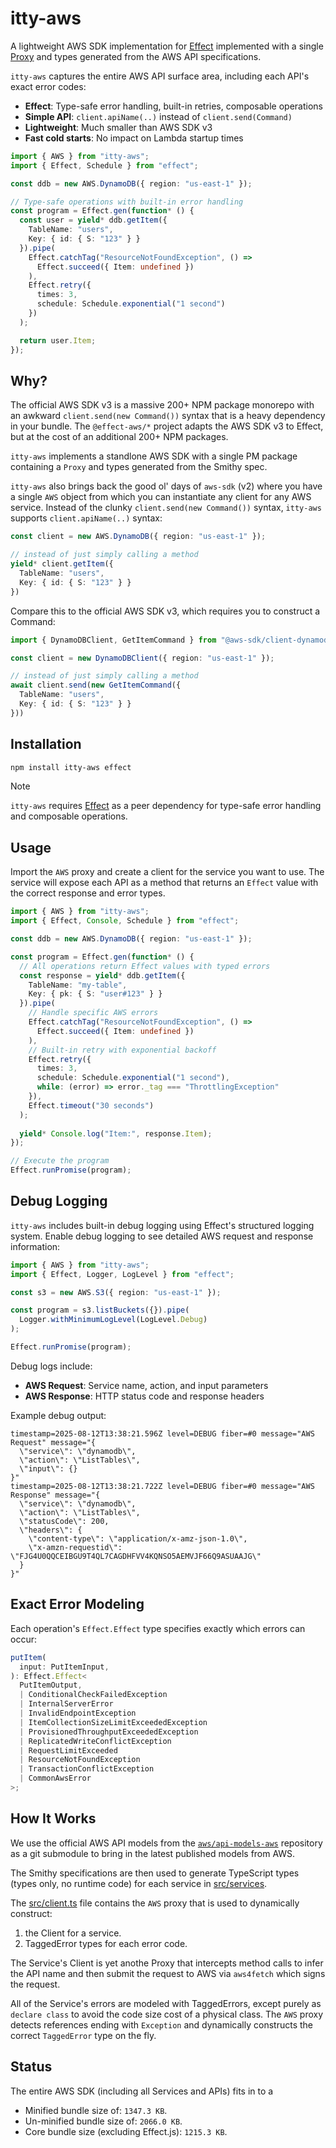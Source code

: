 # itty-aws

A lightweight AWS SDK implementation for [Effect](https://effect.website) implemented with a single [Proxy](https://developer.mozilla.org/en-US/docs/Web/JavaScript/Reference/Global_Objects/Proxy) and types generated from the AWS API specifications. 

`itty-aws` captures the entire AWS API surface area, including each API's exact error codes:

- **Effect**: Type-safe error handling, built-in retries, composable operations
- **Simple API**: `client.apiName(..)` instead of `client.send(Command)`
- **Lightweight**: Much smaller than AWS SDK v3
- **Fast cold starts**: No impact on Lambda startup times

```ts
import { AWS } from "itty-aws";
import { Effect, Schedule } from "effect";

const ddb = new AWS.DynamoDB({ region: "us-east-1" });

// Type-safe operations with built-in error handling
const program = Effect.gen(function* () {
  const user = yield* ddb.getItem({
    TableName: "users",
    Key: { id: { S: "123" } }
  }).pipe(
    Effect.catchTag("ResourceNotFoundException", () => 
      Effect.succeed({ Item: undefined })
    ),
    Effect.retry({
      times: 3,
      schedule: Schedule.exponential("1 second")
    })
  );

  return user.Item;
});
```

## Why?

The official AWS SDK v3 is a massive 200+ NPM package monorepo with an awkward `client.send(new Command())` syntax that is a heavy dependency in your bundle. The `@effect-aws/*` project adapts the AWS SDK v3 to Effect, but at the cost of an additional 200+ NPM packages. 

`itty-aws` implements a standlone AWS SDK with a single PM package containing a `Proxy` and types generated from the Smithy spec. 

`itty-aws` also brings back the good ol' days of `aws-sdk` (v2) where you have a single `AWS` object from which you can instantiate any client for any AWS service. Instead of the clunky `client.send(new Command())` syntax, `itty-aws` supports `client.apiName(..)` syntax:

```ts
const client = new AWS.DynamoDB({ region: "us-east-1" });

// instead of just simply calling a method
yield* client.getItem({
  TableName: "users",
  Key: { id: { S: "123" } }
})
```

Compare this to the official AWS SDK v3, which requires you to construct a Command:

```ts
import { DynamoDBClient, GetItemCommand } from "@aws-sdk/client-dynamodb";

const client = new DynamoDBClient({ region: "us-east-1" });

// instead of just simply calling a method
await client.send(new GetItemCommand({
  TableName: "users",
  Key: { id: { S: "123" } }
}))
```

## Installation

```bash
npm install itty-aws effect
```

> [!NOTE]
> `itty-aws` requires [Effect](https://effect.website) as a peer dependency for type-safe error handling and composable operations.

## Usage

Import the `AWS` proxy and create a client for the service you want to use. The service will expose each API as a method that returns an `Effect` value with the correct response and error types.

```ts
import { AWS } from "itty-aws";
import { Effect, Console, Schedule } from "effect";

const ddb = new AWS.DynamoDB({ region: "us-east-1" });

const program = Effect.gen(function* () {
  // All operations return Effect values with typed errors
  const response = yield* ddb.getItem({
    TableName: "my-table",
    Key: { pk: { S: "user#123" } }
  }).pipe(
    // Handle specific AWS errors
    Effect.catchTag("ResourceNotFoundException", () => 
      Effect.succeed({ Item: undefined })
    ),
    // Built-in retry with exponential backoff
    Effect.retry({
      times: 3,
      schedule: Schedule.exponential("1 second"),
      while: (error) => error._tag === "ThrottlingException"
    }),
    Effect.timeout("30 seconds")
  );
  
  yield* Console.log("Item:", response.Item);
});

// Execute the program
Effect.runPromise(program);
```

## Debug Logging

`itty-aws` includes built-in debug logging using Effect's structured logging system. Enable debug logging to see detailed AWS request and response information:

```ts
import { AWS } from "itty-aws";
import { Effect, Logger, LogLevel } from "effect";

const s3 = new AWS.S3({ region: "us-east-1" });

const program = s3.listBuckets({}).pipe(
  Logger.withMinimumLogLevel(LogLevel.Debug)
);

Effect.runPromise(program);
```

Debug logs include:
- **AWS Request**: Service name, action, and input parameters
- **AWS Response**: HTTP status code and response headers

Example debug output:
```
timestamp=2025-08-12T13:38:21.596Z level=DEBUG fiber=#0 message="AWS Request" message="{
  \"service\": \"dynamodb\",
  \"action\": \"ListTables\", 
  \"input\": {}
}"
timestamp=2025-08-12T13:38:21.722Z level=DEBUG fiber=#0 message="AWS Response" message="{
  \"service\": \"dynamodb\",
  \"action\": \"ListTables\",
  \"statusCode\": 200,
  \"headers\": {
    \"content-type\": \"application/x-amz-json-1.0\",
    \"x-amzn-requestid\": \"FJG4U0QQCEIBGU9T4QL7CAGDHFVV4KQNSO5AEMVJF66Q9ASUAAJG\"
  }
}"
```

## Exact Error Modeling

Each operation's `Effect.Effect` type specifies exactly which errors can occur:

```ts
putItem(
  input: PutItemInput,
): Effect.Effect<
  PutItemOutput,
  | ConditionalCheckFailedException
  | InternalServerError
  | InvalidEndpointException
  | ItemCollectionSizeLimitExceededException
  | ProvisionedThroughputExceededException
  | ReplicatedWriteConflictException
  | RequestLimitExceeded
  | ResourceNotFoundException
  | TransactionConflictException
  | CommonAwsError
>;
```

## How It Works

We use the official AWS API models from the [`aws/api-models-aws`](https://github.com/aws/api-models-aws) repository as a git submodule to bring in the latest published models from AWS.

The Smithy specifications are then used to generate TypeScript types (types only, no runtime code) for each service in [src/services](src/services).

The [src/client.ts](src/client.ts) file contains the `AWS` proxy that is used to dynamically construct:
1. the Client for a service.
2. TaggedError types for each error code.

The Service's Client is yet anothe Proxy that intercepts method calls to infer the API name and then submit the request to AWS via `aws4fetch` which signs the request.

All of the Service's errors are modeled with TaggedErrors, except purely as `declare class` to avoid the code size cost of a physical class. The `AWS` proxy detects references ending with `Exception` and dynamically constructs the correct `TaggedError` type on the fly.

## Status

The entire AWS SDK (including all Services and APIs) fits in to a

- Minified bundle size of: `1347.3 KB`.
- Un-minified bundle size of: `2066.0 KB`.
- Core bundle size (excluding Effect.js): `1215.3 KB`.

